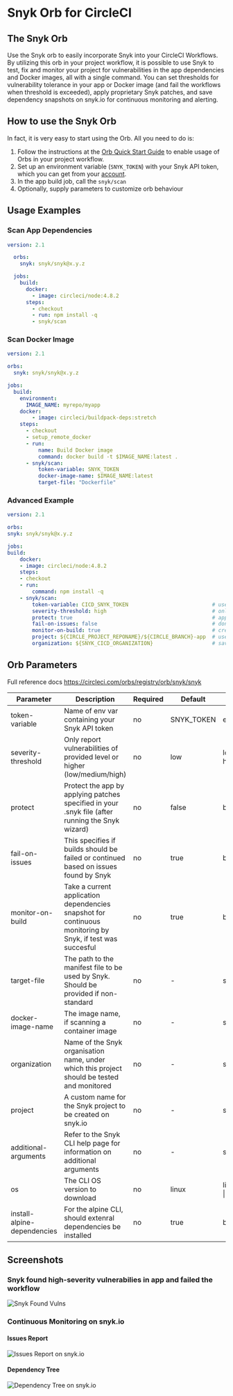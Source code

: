 # Snyk Orb for CircleCI

## The Snyk Orb

Use the Snyk orb to easily incorporate Snyk into your CircleCI Workflows.
By utilizing this orb in your project workflow, it is possible to use Snyk to test, fix and monitor your project for vulnerabilities in the app dependencies and Docker images, all with a single command. You can set thresholds for vulnerability tolerance in your app or Docker image (and fail the workflows when threshold is exceeded), apply proprietary Snyk patches, and save dependency snapshots on snyk.io for continuous monitoring and alerting.

## How to use the Snyk Orb

In fact, it is very easy to start using the Orb.
All you need to do is:

1. Follow the instructions at the [Orb Quick Start Guide](https://circleci.com/orbs/registry/orb/snyk/snyk#quick-start) to enable usage of Orbs in your project workflow.
2. Set up an environment variable (`SNYK_TOKEN`) with your Snyk API token, which you can get from your [account](https://app.snyk.io/account).
3. In the app build job, call the `snyk/scan`
4. Optionally, supply parameters to customize orb behaviour

## Usage Examples

### Scan App Dependencies

```yaml
version: 2.1

  orbs:
    snyk: snyk/snyk@x.y.z

  jobs:
    build:
      docker:
        - image: circleci/node:4.8.2
      steps:
        - checkout
        - run: npm install -q
        - snyk/scan
```

### Scan Docker Image

```yaml
version: 2.1

orbs:
  snyk: snyk/snyk@x.y.z

jobs:
  build:
    environment:
      IMAGE_NAME: myrepo/myapp
    docker:
        - image: circleci/buildpack-deps:stretch
    steps:
      - checkout
      - setup_remote_docker
      - run:
          name: Build Docker image
          command: docker build -t $IMAGE_NAME:latest .
      - snyk/scan:
          token-variable: SNYK_TOKEN
          docker-image-name: $IMAGE_NAME:latest
          target-file: "Dockerfile"
```

### Advanced Example

```yaml
version: 2.1

orbs:
snyk: snyk/snyk@x.y.z

jobs:
build:
    docker:
    - image: circleci/node:4.8.2
    steps:
    - checkout
    - run:
        command: npm install -q
    - snyk/scan:
        token-variable: CICD_SNYK_TOKEN                           # use is api token stored in an env variable named other than SNYK_TOKEN
        severity-threshold: high                                  # only fail if detected high-severity vulnerabilities
        protect: true                                             # apply pactches specified in commited .snyk file (generated by running the [snyk wizard](https://snyk.io/docs/cli-wizard/))
        fail-on-issues: false                                     # don't fail even if issues detected (not recommended!)
        monitor-on-build: true                                    # create a snapshot of apps dependencies on snyk.io, for continoues monitoring (recommended!)
        project: ${CIRCLE_PROJECT_REPONAME}/${CIRCLE_BRANCH}-app  # use this to save the snapshot under specific names.
        organization: ${SNYK_CICD_ORGANIZATION}                   # save reports under a specific Snyk organization
```

## Orb Parameters

Full reference docs https://circleci.com/orbs/registry/orb/snyk/snyk

| Parameter  | Description | Required | Default | Type |
| -----------| -------------------------------------------------------------------------------------------------------- | ------------- | ------------- | ------------- |
| token-variable | Name of env var containing your Snyk API token | no | SNYK_TOKEN | env_var_name |
| severity-threshold | Only report vulnerabilities of provided level or higher (low/medium/high) | no | low | low \| med \| high |
| protect | Protect the app by applying patches specified in your .snyk file (after running the Snyk wizard) | no | false | boolean |
| fail-on-issues | This specifies if builds should be failed or continued based on issues found by Snyk | no | true | boolean |
| monitor-on-build | Take a current application dependencies snapshot for continuous monitoring by Snyk, if test was succesful | no | true | boolean |
| target-file | The path to the manifest file to be used by Snyk. Should be provided if non-standard | no | - | string |
| docker-image-name | The image name, if scanning a container image | no | - | string |
| organization | Name of the Snyk organisation name, under which this project should be tested and monitored | no | - | string |
| project | A custom name for the Snyk project to be created on snyk.io | no | - | string |
| additional-arguments | Refer to the Snyk CLI help page for information on additional arguments | no | - | string |
| os | The CLI OS version to download | no | linux | linux \| macos \| alpine |
| install-alpine-dependencies | For the alpine CLI, should extenral dependencies be installed | no | true | boolean |

## Screenshots

### Snyk found high-severity vulnerabilies in app and failed the workflow

![Snyk Found Vulns](pictures/snyk_found_vulns.png)

### Continuous Monitoring on snyk.io

#### Issues Report

![Issues Report on snyk.io](pictures/snykio_report.png)

#### Dependency Tree

![Dependency Tree on snyk.io](pictures/snykio_deptree.png)
